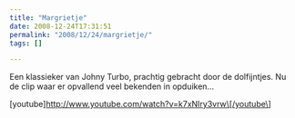```yaml
---
title: "Margrietje"
date: 2008-12-24T17:31:51
permalink: "2008/12/24/margrietje/"
tags: []

---
```

Een klassieker van Johny Turbo, prachtig gebracht door de dolfijntjes. Nu de clip waar er opvallend veel bekenden in opduiken…

\[youtube\]<http://www.youtube.com/watch?v=k7xNIry3vrw\[/youtube\>]
